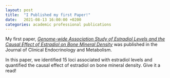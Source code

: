 ```yaml
---
layout: post
title:  "I Published my first Paper!"
date:   2021-08-13 16:00:00 +0200
categories: academic professional publications
---
```


My first paper, [*Genome-wide Association Study of Estradiol Levels and the Causal Effect of Estradiol on Bone Mineral Density*](https://doi.org/10.1210/clinem/dgab507) was published in the Journal of Clinical Endocrinology and Metabolism.

In this paper, we identified 15 loci associated with estradiol levels and quantified the causal effect of estradiol on bone mineral density.
Give it a read!